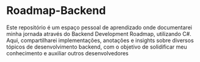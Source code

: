 # Roadmap-Backend
Este repositório é um espaço pessoal de aprendizado onde documentarei minha jornada através do Backend Development Roadmap, utilizando C#. Aqui, compartilharei implementações, anotações e insights sobre diversos tópicos de desenvolvimento backend, com o objetivo de solidificar meu conhecimento e auxiliar outros desenvolvedores
